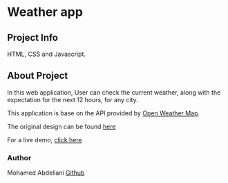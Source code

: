 # Weather app
## Project Info

HTML, CSS and Javascript.

## About Project

In this web application, User can check the current weather, along with the expectation for the next 12 hours, for any city.

This application is base on the API provided by [Open Weather Map](https://openweathermap.org/).

The original design can be found [here](https://dribbble.com/shots/5391698-Weather-Forecast-Display)

For a live demo, [click here](https://abdellani.github.io/weather-app/)


### Author

Mohamed Abdellani [Github](https://github.com/abdellani)


